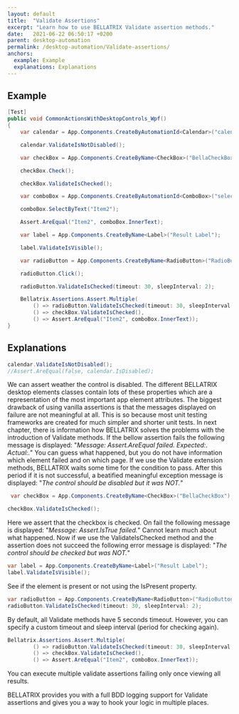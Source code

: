 ```yaml
---
layout: default
title:  "Validate Assertions"
excerpt: "Learn how to use BELLATRIX Validate assertion methods."
date:   2021-06-22 06:50:17 +0200
parent: desktop-automation
permalink: /desktop-automation/Validate-assertions/
anchors:
  example: Example
  explanations: Explanations
---
```

Example
-------
```csharp
[Test]
public void CommonActionsWithDesktopControls_Wpf()
{
    var calendar = App.Components.CreateByAutomationId<Calendar>("calendar");

    calendar.ValidateIsNotDisabled();

    var checkBox = App.Components.CreateByName<CheckBox>("BellaCheckBox");

    checkBox.Check();

    checkBox.ValidateIsChecked();

    var comboBox = App.Components.CreateByAutomationId<ComboBox>("select");

    comboBox.SelectByText("Item2");

    Assert.AreEqual("Item2", comboBox.InnerText);

    var label = App.Components.CreateByName<Label>("Result Label");

    label.ValidateIsVisible();

    var radioButton = App.Components.CreateByName<RadioButton>("RadioButton");

    radioButton.Click();

    radioButton.ValidateIsChecked(timeout: 30, sleepInterval: 2);

	Bellatrix.Assertions.Assert.Multiple(
        () => radioButton.ValidateIsChecked(timeout: 30, sleepInterval: 2),
        () => checkBox.ValidateIsChecked(),
        () => Assert.AreEqual("Item2", comboBox.InnerText));
}
```

Explanations
------------
```csharp
calendar.ValidateIsNotDisabled();
//Assert.AreEqual(false, calendar.IsDisabled);
```
We can assert weather the control is disabled. The different BELLATRIX desktop elements classes contain lots of these properties which are a representation of the most important app element attributes. The biggest drawback of using vanilla assertions is that the messages displayed on failure are not meaningful at all. This is so because most unit testing frameworks are created for much simpler and shorter unit tests. In next chapter, there is information how BELLATRIX solves the problems with the introduction of Validate methods. If the bellow assertion fails the following message is displayed: "*Message: Assert.AreEqual failed. Expected:<false>. Actual:<true>.*" You can guess what happened, but you do not have information which element failed and on which page. 
If we use the Validate extension methods, BELLATRIX waits some time for the condition to pass. After this period if it is not successful, a beatified meaningful exception message is displayed: "*The control should be disabled but it was NOT.*"
```csharp
 var checkBox = App.Components.CreateByName<CheckBox>("BellaCheckBox");

checkBox.ValidateIsChecked();
```
Here we assert that the checkbox is checked. On fail the following message is displayed: "*Message: Assert.IsTrue failed.*" Cannot learn much about what happened.
Now if we use the ValidateIsChecked method and the assertion does not succeed the following error message is displayed: "*The control should be checked but was NOT.*"
```csharp
var label = App.Components.CreateByName<Label>("Result Label");
label.ValidateIsVisible();
```
See if the element is present or not using the IsPresent property.
```csharp
var radioButton = App.Components.CreateByName<RadioButton>("RadioButton");
radioButton.ValidateIsChecked(timeout: 30, sleepInterval: 2);
```
By default, all Validate methods have 5 seconds timeout. However, you can specify a custom timeout and sleep interval (period for checking again).
```csharp
Bellatrix.Assertions.Assert.Multiple(
        () => radioButton.ValidateIsChecked(timeout: 30, sleepInterval: 2),
        () => checkBox.ValidateIsChecked(),
        () => Assert.AreEqual("Item2", comboBox.InnerText));
```
You can execute multiple validate assertions failing only once viewing all results.

BELLATRIX provides you with a full BDD logging support for Validate assertions and gives you a way to hook your logic in multiple places.